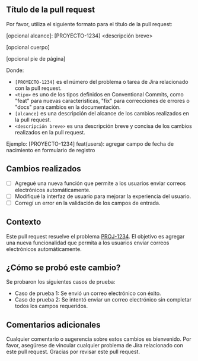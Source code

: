 ## Título de la pull request

Por favor, utiliza el siguiente formato para el título de la pull request:

<tipo>[opcional alcance]: [PROYECTO-1234] <descripción breve>

[opcional cuerpo]

[opcional pie de página]

Donde:

- `[PROYECTO-1234]` es el número del problema o tarea de Jira relacionado con la pull request.
- `<tipo>` es uno de los tipos definidos en Conventional Commits, como "feat" para nuevas características, "fix" para correcciones de errores o "docs" para cambios en la documentación.
- `[alcance]` es una descripción del alcance de los cambios realizados en la pull request.
- `<descripción breve>` es una descripción breve y concisa de los cambios realizados en la pull request.

Ejemplo: [PROYECTO-1234] feat(users): agregar campo de fecha de nacimiento en formulario de registro

## Cambios realizados
- [ ] Agregué una nueva función que permite a los usuarios enviar correos electrónicos automáticamente.
- [ ] Modifiqué la interfaz de usuario para mejorar la experiencia del usuario.
- [ ] Corregí un error en la validación de los campos de entrada.

## Contexto
Este pull request resuelve el problema [PROJ-1234](https://example-jira.com/browse/PROJ-1234). El objetivo es agregar una nueva funcionalidad que permita a los usuarios enviar correos electrónicos automáticamente.

## ¿Cómo se probó este cambio?
Se probaron los siguientes casos de prueba:
- Caso de prueba 1: Se envió un correo electrónico con éxito.
- Caso de prueba 2: Se intentó enviar un correo electrónico sin completar todos los campos requeridos.

## Comentarios adicionales
Cualquier comentario o sugerencia sobre estos cambios es bienvenido. Por favor, asegúrese de vincular cualquier problema de Jira relacionado con este pull request. Gracias por revisar este pull request.
